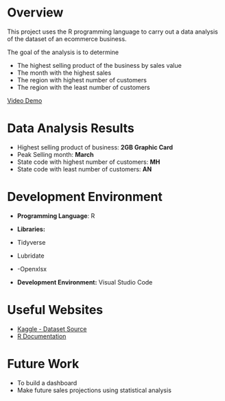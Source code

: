 # Overview

This project uses the R programming language to carry out a data analysis of the dataset of an ecommerce business.

The goal of the analysis is to determine

- The highest selling product of the business by sales value
- The month with the highest sales
- The region with highest number of customers
- The region with the least number of customers

[Video Demo](https://www.youtube.com/watch?v=F_pON_HXPi4)

# Data Analysis Results

- Highest selling product of business: **2GB Graphic Card**
- Peak Selling month: **March**
- State code with highest number of customers: **MH**
- State code with least number of customers: **AN**

# Development Environment

- **Programming Language**: R
- **Libraries:**
- Tidyverse
- Lubridate
- -Openxlsx

- **Development Environment:** Visual Studio Code

# Useful Websites

- [Kaggle - Dataset Source](https://www.kaggle.com/datasets/ayushparwal2026/online-ecommerce)
- [R Documentation](https://www.r-project.org/)

# Future Work

- To build a dashboard
- Make future sales projections using statistical analysis
